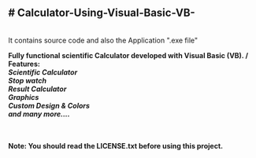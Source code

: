<h2># Calculator-Using-Visual-Basic-VB-</h2><br/>
 It contains source code and also the Application ".exe file"
 
<strong>Fully functional scientific Calculator developed with Visual Basic (VB). /<strong>
<strong>Features:</strong><br/>
<i>Scientific Calculator</i><br/>
<i>Stop watch</i><br/>
<i>Result Calculator</i><br/>
<i>Graphics</i><br/>
<i>Custom Design &amp; Colors</i><br/>
<i>and many more....</i><br/>
<br/><br/>

<strong>Note: You should read the LICENSE.txt before using this project.</strong>
